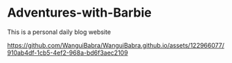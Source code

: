 # Adventures-with-Barbie
This is a personal daily blog website

https://github.com/WanguiBabra/WanguiBabra.github.io/assets/122966077/910ab4df-1cb5-4ef2-968a-bd6f3aec2109

